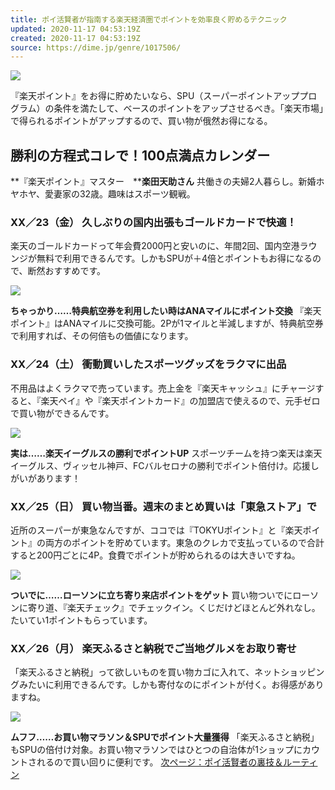 ```yaml
---
title: ポイ活賢者が指南する楽天経済圏でポイントを効率良く貯めるテクニック
updated: 2020-11-17 04:53:19Z
created: 2020-11-17 04:53:19Z
source: https://dime.jp/genre/1017506/
---
```


[![](https://dime.jp/genre/files/2020/10/cec87bd4f49db05713e790ae3808f416.jpg)](https://dime.jp/genre/files/2020/10/cec87bd4f49db05713e790ae3808f416.jpg)

『楽天ポイント』をお得に貯めたいなら、SPU（スーパーポイントアッププログラム）の条件を満たして、ベースのポイントをアップさせるべき。「楽天市場」で得られるポイントがアップするので、買い物が俄然お得になる。

## 勝利の方程式コレで！100点満点カレンダー

**『楽天ポイント』マスター　****楽田天助さん**
共働きの夫婦2人暮らし。新婚ホヤホヤ、愛妻家の32歳。趣味はスポーツ観戦。

### XX／23（金） 久しぶりの国内出張もゴールドカードで快適！

楽天のゴールドカードって年会費2000円と安いのに、年間2回、国内空港ラウンジが無料で利用できるんです。しかもSPUが＋4倍とポイントもお得になるので、断然おすすめです。

[![](https://dime.jp/genre/files/2020/10/cec87bd4f49db05713e790ae3808f416.jpg)](https://dime.jp/genre/files/2020/10/cec87bd4f49db05713e790ae3808f416.jpg)

**ちゃっかり……特典航空券を利用したい時はANAマイルにポイント交換**
『楽天ポイント』はANAマイルに交換可能。2Pが1マイルと半減しますが、特典航空券で利用すれば、その何倍もの価値になります。

### XX／24（土） 衝動買いしたスポーツグッズをラクマに出品

不用品はよくラクマで売っています。売上金を『楽天キャッシュ』にチャージすると、『楽天ペイ』や『楽天ポイントカード』の加盟店で使えるので、元手ゼロで買い物ができるんです。

[![](https://dime.jp/genre/files/2020/10/DMA-03_shutterstock_94011151.jpg)](https://dime.jp/genre/files/2020/10/DMA-03_shutterstock_94011151.jpg)

**実は……楽天イーグルスの勝利でポイントUP**
スポーツチームを持つ楽天は楽天イーグルス、ヴィッセル神戸、FCバルセロナの勝利でポイント倍付け。応援しがいがあります！

### XX／25（日） 買い物当番。週末のまとめ買いは「東急ストア」で

近所のスーパーが東急なんですが、ココでは『TOKYUポイント』と『楽天ポイント』の両方のポイントを貯めています。東急のクレカで支払っているので合計すると200円ごとに4P。食費でポイントが貯められるのは大きいですね。

[![](https://dime.jp/genre/files/2020/10/cda38f43ec81cb7782c34ad8a863538e.jpg)](https://dime.jp/genre/files/2020/10/cda38f43ec81cb7782c34ad8a863538e.jpg)

**ついでに……ローソンに立ち寄り来店ポイントをゲット**
買い物ついでにローソンに寄り道、『楽天チェック』でチェックイン。くじだけどほとんど外れなし。たいてい1ポイントもらっています。

### XX／26（月） 楽天ふるさと納税でご当地グルメをお取り寄せ

「楽天ふるさと納税」って欲しいものを買い物カゴに入れて、ネットショッピングみたいに利用できるんです。しかも寄付なのにポイントが付く。お得感がありますね。

[![](https://dime.jp/genre/files/2020/10/DMA-05_shutterstock_1639485361-1.jpg)](https://dime.jp/genre/files/2020/10/DMA-05_shutterstock_1639485361-1.jpg)

**ムフフ……お買い物マラソン＆SPUでポイント大量獲得**
「楽天ふるさと納税」もSPUの倍付け対象。お買い物マラソンではひとつの自治体が1ショップにカウントされるので買い回りに便利です。
[次ページ：ポイ活賢者の裏技＆ルーティン](https://dime.jp/genre/1017506/2/)